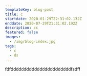 ```yaml
---
templateKey: blog-post
title: c
startdate: 2020-01-29T22:31:02.132Z
enddate: 2020-07-29T21:31:02.192Z
description: cc
featured: false
images:
  - /img/blog-index.jpg
tags:
  - c
  - ds
---
```

fdfdddddddddddddddddddddddfsdff
